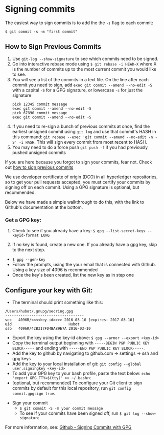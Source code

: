 # Signing commits


The easiest way to sign commits is to add the the `-s` flag to each commit:  

`$ git commit -s -m "first commit"`
## How to Sign Previous Commits
 1. Use `git-log --show-signature` to see which commits need to be signed.
 1. Go into interactive rebase mode using `$ git rebase -i HEAD~X` where X is the number of commits up to the most current commit you would like to see.
 1. You will see a list of the commits in a text file. On the line after each commit you need to sign, add `exec git commit --amend --no-edit -S` with a capital `-S` for a GPG signature, or lowercase `-s` for just the signature
    ```
    pick 12345 commit message
    exec git commit --amend --no-edit -S
    pick 67890 commit message
    exec git commit --amend --no-edit -S
    ```
  1. If you need to re-sign a bunch of previous commits at once, find the earliest unsigned commit using `git log` and use that commit's HASH in this command: `git rebase --exec 'git commit --amend --no-edit -n -S' -i HASH`. This will sign every commit from most recent to HASH.
  1. You may need to do a force push `git push -f` if you had previously pushed unsigned commits


If you are here because you forgot to sign your commits, fear not. Check out [how to sign previous commits](#how-to-sign-previous-commits)

We use developer certificate of origin (DCO) in all hyperledger repositories, so to get your pull requests accepted, you must certify your commits by signing off on each commit. Using a GPG signature is optional, but recommended.

Below we have made a simple walkthrough to do this, with the link to Github's documentation at the bottom.

### Get a GPG key:

1. Check to see if you already have a key: `$ gpg --list-secret-keys --keyid-format LONG`

1. If no key is found, create a new one. If you already have a gpg key, skip to the next step.

  - `$ gpg --gen-key`
  - Follow the prompts, using the your email that is connected with Github. Using a key size of 4096 is recommended
  - Once the key's been created, list the new key as in step one


## Configure your key with Git:
  -  The terminal should print something like this:


    /Users/hubot/.gnupg/secring.gpg
    ------------------------------------
    sec   4096R/<<<<key-id>>>> 2016-03-10 [expires: 2017-03-10]
    uid                          Hubot
    ssb   4096R/42B317FD4BA89E7A 2016-03-10


  - Export the key using the key-id above: `$ gpg --armor --export <key-id>`
  - Copy the terminal output beginning with `-----BEGIN PGP PUBLIC KEY BLOCK-----` and ending with `-----END PGP PUBLIC KEY BLOCK-----`.
  - Add the key to github by navigating to github.com -> settings -> ssh and gpg keys
  - Add the key to your local installation of git: `git config --global user.signingkey <key-id>`
  - To add your GPG key to your bash profile, paste the text below:
      `echo 'export GPG_TTY=$(tty)' >> ~/.bashrc`
  - [optional, but recommended] To configure your Git client to sign commits by default for  this local repository, run `git config commit.gpgsign true`.


* Sign your commit
  - `$ git commit -S -m your commit message`
  - To see if your commits have been signed off, run `$ git log --show-signature`

For more information, see: [Github - Signing Commits with GPG](https://help.github.com/articles/signing-commits-with-gpg/)
